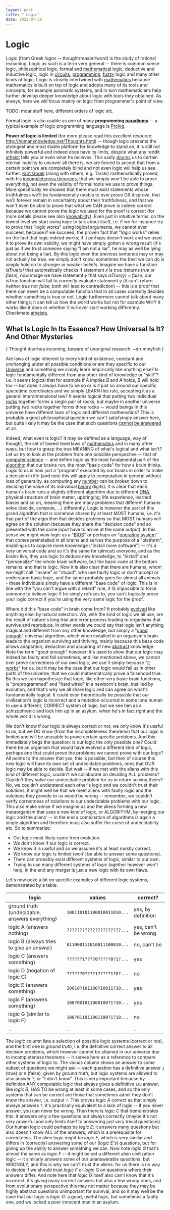 ```yaml
---
layout: post
title: " Logic"
date: 2025-07-30
---
```

# Logic

Logic (from Greek *logos* -- thought/reason/word) is the study of rational reasoning. Logic as such is a term very general -- there is common sense logic, philosophical logic, formal and [mathematical](math.md) logic, deductive and inductive logic, logic in [circuits](logic_circuit.md), [programming](programming.md), [fuzzy](fuzzy.md) logic and many other kinds of logic. Logic is closely intertwined with [mathematics](math.md) because mathematics is built on top of logic and adopts many of its tools and concepts, for example axiomatic systems, and in turn mathematicians help further develop deeper knowledge about logic with tools they obtained. As always, here we will focus mainly on logic from programmer's point of view.

TODO: moar stuff here, different orders of logic etc.

Formal logic is also usable as one of many **programming [paradigms](paradigm.md)** -- a typical example of logic programming language is [Prolog](prolog.md).

**Power of logic is limited** (for more please read this excellent resource: http://humanknowledge.net/Thoughts.html) -- though logic presents the strongest and most stable platform for knowledge to stand on, it is still not infinitely powerful and indeed does have its limits, despite what any reddit [atheist](atheism.md) tells you or even what he believes. This sadly [dooms](doom.md) us to certain eternal inability to uncover all there is, we are forced to accept that from a certain point we are completely blind and not even logic will help us see further. [Kurt Godel](godel.md) (along with others, e.g. Tarski) mathematically proved, with his [incompleteness theorems](incompleteness.md), that we simply won't be able to prove everything, not even the validity of formal tools we use to prove things. More specifically he showed that there must exist statements whose truthfulness we'll be fundamentally unable to ever prove OR disprove, that we'll forever remain in uncertainty about their truthfulness, and that we won't even be able to prove that what we CAN prove is indeed correct because we cannot prove the logic we used for the proof is correct (for more details please see also [knowability](knowability.md)). Even just in intuitive terms: on the lowest level we start using logic to talk about itself, i.e. if we for instance try to prove that "logic works" using logical arguments, we cannot ever succeed, because if we succeed, the proven fact that "logic works" relies on the fact that logic indeed works; if it perhaps doesn't work and we used it to prove its own validity, we might have simply gotten a wrong result (it's just as if we trust someone saying "I am not a liar", he may as well be lying about not being a liar). By this logic even the previous sentence may or may not actually be true, we simply don't know, sometimes the best we can do is simply hold on to stronger or weaker beliefs. Imagine we have a function *isTrue(x)* that automatically checks if statement *x* is true (returns *true* or *false*), now image we have statement *y* that says *isTrue(y) = false*; our *isTrue* function will fail to correctly evaluate statement *y* (it can't return neither *true* nor *false*, both will lead to contradiction) -- this is a proof that there can never be a computable function that in all cases correctly decides whether something is true or not. Logic furthermore cannot talk about many other things; it can tell us how the world works but not for example WHY it works like it does or whether it will ever start working differently. Checkmate [atheists](atheist.md).

## What Is Logic In Its Essence? How Universal Is It? And Other Mysteries

{ Thought diarrhea incoming, beware of unoriginal research. ~drummyfish }

Are laws of logic inherent to every kind of existence, constant and unchanging under all possible conditions or are they specific to our [Universe](universe.md) and something we simply learn empirically like anything else? Is logic fundamentally different from any other kind of knowledge or "skill"? I.e. it seems logical that for example if *A* implies *B* and *A* holds, *B* will hold too -- but does it always have to be so or is it just so around our specific spacetime coordinates and we simply LEARN this rule, accepting it as a general interdimensional law? It seems logical that putting two individual [rocks](rock.md) together forms a single pair of rocks, but maybe in another universe putting two rocks together forms three rocks -- would beings in this universe have different laws of logic and different mathematics? This is probably a great philosophical question we can't satisfyingly answer here, but quite likely it may be the case that such questions [cannot be answered](knowability.md) at all.

Indeed, what even is logic? It may be defined as a language, way of thought, the set of lowest level laws of [mathematics](math.md) and in many other ways, but how to grasp the true MEANING of what's logical and what isn't? Let us try to look at the problem from one possible perspective -- that of [computer science](compsci.md) -- and define logic as the most fundamental part of the [algorithm](algorithm.md) that our brains run, the most "basic code" for how a brain thinks. Logic to us is now just a "program" executed by our brains in order to make a decision in life (and note this will apply to computation in general without loss of generality, as computing any [number](number.md) can be broken down to deciding the value of its individual [binary](binary.md) digits). It is clear that each human's brain runs a slightly different algorithm due to different [DNA](dna.md), physical structure of brain matter, upbringing, life experience, learned biases and so on, meaning there are many problems that different humans solve (decide, compute, ...) differently. Logic is however the part of this grand algorithm that is somehow shared by at least MOST humans, i.e. it's that part of the algorithm that decides problems so that MOST humans will agree on the solution (because they share the "decision code" and so presented with the same input have to arrive at the same output). In this sense we might view logic as a "[BIOS](bios.md)" or perhaps an "[operating system](os.md)" that comes preinstalled in all brains and serves the purpose of a "platform", enabling us to acquire more knowledge ("install more software") -- it's a very universal code and so it's the same for (almost) everyone, and as the brains live, they use logic to deduce new knowledge, to "install" and "personalize" the whole brain software, but the basic code at the bottom remains, and that is logic. Now it is also clear that there are humans, whom we might call "insane" or "stupid", who use faulty logic or don't accept or understand basic logic, and the same probably goes for almost all animals -- these individuals simply have a different "base code" of logic. This is in line with the "you can't argue with a retard" rule, it IS impossible to force someone to believe logic if he simply refuses to, you can't logically prove your logic correct if you're using the very same logic for the proof.

Where did this "base code" in brain come from? It probably [evolved](evolution.md) like anything else: by natural selection. We, with the kind of logic we all use, are the result of nature's long trial and error process leading to organisms that survive and reproduce. In other words we could say that logic isn't anything magical and different from any other knowledge, but simply a "[good enough](good_enough.md)" universal algorithm, which when installed in an organism's brain leads to the organism surviving and thriving, mainly because this base code allows adaptation, deduction and acquiring of new [abstract](abstraction.md) knowledge. Note the term "good enough" however: it's used to show that our logic may indeed be faulty and fail sometimes, and like mentioned above, we cannot ever prove correctness of our own logic, we use it simply because "[it works](just_werks.md)" for us, but it may be the case that our logic would fail us in other parts of the universe, that we could mathematically prove a falsehood true. By this we can hypothesize that logic, like other very basic brain functions, is "preprogrammed" and "hard wired" in a newborn's brain, instilled by evolution, and that's why we all share logic and can agree on what's fundamentally logical. It could even theoretically be possible that our civilization's logic is incorrect and a mutation occurred in some lone human to use a different, CORRECT system of logic, but we see him as a schizophrenic and lock him up in an asylum, when he's in fact right and the whole world is wrong.

We don't know if our logic is always correct or not, we only know it's useful to us, but we DO know (from the incompleteness theorems) that our logic is limited and will be unusable to prove certain specific problems. And this immediately begs the question: is our logic the only possible one? Could there be an organism that would have evolved a different kind of logic, perhaps one that could prove the problems we cannot prove with our logic? All points to the answer that yes, this is possible, but then of course this new logic will have its own set of undecidable problems, ones that OUR logic may be able to decide. But wait -- if we met with the aliens with this kind of different logic, couldn't we collaborate on deciding ALL problems? Couldn't they solve our undecidable problem for us in return solving theirs? No, we couldn't understand each other's logic and we couldn't trust their solutions, it might well be that we meet aliens with faulty logic and the solutions they provide to us would be wrong -- remember, we couldn't verify correctness of solutions to our undecidable problems with our logic. This also make sense if we imagine us and the aliens forming a new metaorganism that uses a new kind of logic, or ALGORITHM, by merging our logic and the aliens' -- in the end a combination of algorithms is again a single algorithm and therefore must also suffer the curse of undecidablity etc. So to summarize:

- Out logic most likely came from evolution.
- We don't know if our logic is correct.
- We know it is useful and so we assume it's at least mostly correct.
- We know our logic is limited (won't be able to answer some questions).
- There can probably exist different systems of logic, similar to our own.
- Trying to use many different systems of logic together however won't help, in the end any merger is just a new logic with its own flaws.

Let's now poke a bit on specific examples of different logic systems, demonstrated by a table:

| logic                                          | values                     | correct?            |
| ---------------------------------------------- | -------------------------- | ------------------- |
| ground truth (undecidable, answers everything) | `100110101100010011010...` | yes, by definition  |
| logic A (answers nothing)                      | `?????????????????????...` | yes, can't be wrong |
| logic B (always tries to give an answer)       | `011000111010011100010...` | no, can't be        |
| logic C (answers something)                    | `??????1????0?????0?1?...` | yes                 |
| logic D (negation of logic C)                  | `??????0????1?????1?0?...` | no                  |
| logic E (answers something)                    | `10010?101100?10011?10...` | yes                 |
| logic F (answers something)                    | `100?001011000100?1?10...` | yes                 |
| logic G (similar to logic F)                   | `100?011011001100?1?10...` | no                  |
| ...                                            | ...                        | ...                 |

The *logic* column lists a selection of possible logic systems (correct or not), and the first one is *ground truth*, i.e. the definitive correct answer to all decision problems, which however cannot be attained in our universe due to incompleteness theorems -- it serves here as a reference to compare other systems of logic to. The *values* column shows an answer to some subset of questions we might ask -- each question has a definitive answer `1` (true) or `0` (false), given by *ground truth*, but logic systems are allowed to also answer `?`, or "I don't know". This is very important because by definition ANY computable logic that always gives a definitive `1`/`0` answer, like *logic B*, HAS TO be wrong at least in some cases, and so the only systems that can be correct are those that sometimes admit they don't know the answer, i.e. output `?`. This proves *logic A* correct as that simply always answers `?`, it's practically equivalent to a lack of logic -- if you never answer, you can never be wrong. Then there is *logic C* that demonstrates this: it answers only a few questions but always correctly (maybe it's not very powerful and only limits itself to answering just very trivial questions). Our human logic could perhaps be *logic E*: it answers many questions but also doesn't know ALL of the answers, which is a prerequisite for correctness. The alien logic might be *logic F*, which is very similar and differs in (correctly) answering some of our (*logic E's*) questions, but for giving up the ability to answer something we can. Now note *logic G* that's almost the same as *logic F* -- it might be yet a different alien civilization logic -- it similarly answers some of our unanswerable questions, but WRONGLY, and this is why we can't trust the aliens: for us there is no way to decide if we should trust *logic F* or *logic G* on questions where their answers differ. And note here that *logic G* itself also can't know that it's incorrect, it's giving many correct answers but also a few wrong ones, and from evolutionary perspective this may not matter because they may be highly abstract questions unimportant for survival, and so it may well be the case that our logic is *logic G*: a good, useful logic, but sometimes a faulty one, and we locked a poor innocent man in an asylum.
